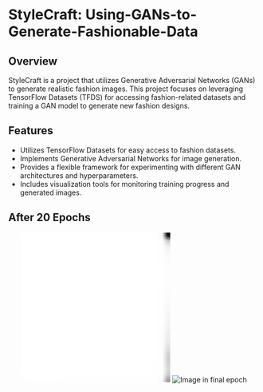 # StyleCraft: Using-GANs-to-Generate-Fashionable-Data

## Overview

StyleCraft is a project that utilizes Generative Adversarial Networks (GANs) to generate realistic fashion images. This project focuses on leveraging TensorFlow Datasets (TFDS) for accessing fashion-related datasets and training a GAN model to generate new fashion designs.

## Features

- Utilizes TensorFlow Datasets for easy access to fashion datasets.
- Implements Generative Adversarial Networks for image generation.
- Provides a flexible framework for experimenting with different GAN architectures and hyperparameters.
- Includes visualization tools for monitoring training progress and generated images.

## After 20 Epochs

<div align="center">
  <img src="generated_img_0_1.png" width="300" alt="Image in initial epoch">
  <img src="generated_img_19_1.png" width="300" alt="Image in final epoch">
</div>

